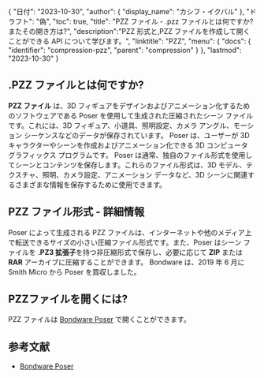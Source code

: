 {
"日付": "2023-10-30",
  "author": {
"display_name": "カシフ・イクバル"
},
"ドラフト": "偽",
"toc": true,
"title": "PZZ ファイル - .pzz ファイルとは何ですか?またその開き方は?",
  "description":"PZZ 形式と,PZZ ファイルを作成して開くことができる API について学びます。",
"linktitle": "PZZ",
  "menu": {
    "docs": {
      "identifier": "compression-pzz",
"parent": "compression"
}
},
"lastmod": "2023-10-30"
}

## .PZZ ファイルとは何ですか?

**PZZ ファイル** は、3D フィギュアをデザインおよびアニメーション化するためのソフトウェアである Poser を使用して生成された圧縮されたシーン ファイルです。これには、3D フィギュア、小道具、照明設定、カメラ アングル、モーション シーケンスなどのデータが保存されています。 Poser は、ユーザーが 3D キャラクターやシーンを作成およびアニメーション化できる 3D コンピュータ グラフィックス プログラムです。 Poser は通常、独自のファイル形式を使用してシーンとコンテンツを保存します。これらのファイル形式は、3D モデル、テクスチャ、照明、カメラ設定、アニメーション データなど、3D シーンに関連するさまざまな情報を保存するために使用できます。

## PZZ ファイル形式 - 詳細情報

Poser によって生成される PZZ ファイルは、インターネットや他のメディア上で転送できるサイズの小さい圧縮ファイル形式です。また、Poser はシーン ファイルを **.PZ3 拡張子**を持つ非圧縮形式で保存し、必要に応じて **ZIP** または **RAR** アーカイブに圧縮することができます。 Bondware は、2019 年 6 月に Smith Micro から Poser を買収しました。

## PZZファイルを開くには?

PZZ ファイルは [Bondware Poser](https://www.posersoftware.com/) で開くことができます。

## 参考文献

 * [Bondware Poser](https://www.posersoftware.com/)
